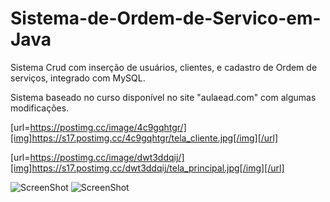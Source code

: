 # Sistema-de-Ordem-de-Servico-em-Java

Sistema Crud com inserção de usuários, clientes, e cadastro de Ordem de serviços, integrado com MySQL.

Sistema baseado no curso disponível no site "aulaead.com" com algumas modificações.

[url=https://postimg.cc/image/4c9gqhtgr/][img]https://s17.postimg.cc/4c9gqhtgr/tela_cliente.jpg[/img][/url]

[url=https://postimg.cc/image/dwt3ddqij/][img]https://s17.postimg.cc/dwt3ddqij/tela_principal.jpg[/img][/url]

![ScreenShot](https://{https://s17.postimg.cc/jkze49uv3/tela_principal.jpg})
![ScreenShot](https://{https://s17.postimg.cc/wcdkarwxb/tela_cliente.jpg})

